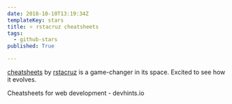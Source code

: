 ```yaml
---
date: 2018-10-10T13:19:34Z
templateKey: stars
title: ⭐ rstacruz cheatsheets
tags:
  - github-stars
published: True

---
```


[cheatsheets](https://github.com/rstacruz/cheatsheets) by [rstacruz](https://github.com/rstacruz) is a game-changer in its space. Excited to see how it evolves.

Cheatsheets for web development - devhints.io
